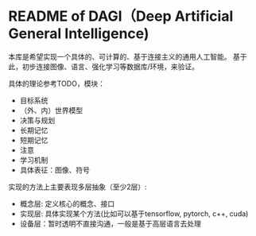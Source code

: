 README of DAGI（Deep Artificial General Intelligence)
=======

本库是希望实现一个具体的、可计算的、基于连接主义的通用人工智能。
基于此，初步连接图像、语言、强化学习等数据库/环境，来验证。

具体的理论参考TODO，模块：
+ 目标系统
+ （外、内）世界模型
+ 决策与规划
+ 长期记忆
+ 短期记忆
+ 注意
+ 学习机制
+ 具体表征：图像、符号

实现的方法上主要表现多层抽象（至少2层）:
+ 概念层: 定义核心的概念、接口
+ 实现层: 具体实现某个方法(比如可以基于tensorflow, pytorch, c++, cuda)
+ 设备层：暂时透明不直接沟通，一般是基于高层语言去处理


